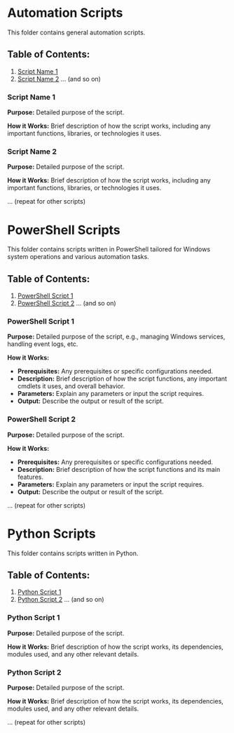 # Automation Scripts

This folder contains general automation scripts.

## Table of Contents:
1. [Script Name 1](#script-name-1)
2. [Script Name 2](#script-name-2)
... (and so on)

### Script Name 1
**Purpose:** Detailed purpose of the script.

**How it Works:** Brief description of how the script works, including any important functions, libraries, or technologies it uses.

### Script Name 2
**Purpose:** Detailed purpose of the script.

**How it Works:** Brief description of how the script works, including any important functions, libraries, or technologies it uses.

... (repeat for other scripts)

# PowerShell Scripts

This folder contains scripts written in PowerShell tailored for Windows system operations and various automation tasks.

## Table of Contents:
1. [PowerShell Script 1](#powershell-script-1)
2. [PowerShell Script 2](#powershell-script-2)
... (and so on)

### PowerShell Script 1
**Purpose:** Detailed purpose of the script, e.g., managing Windows services, handling event logs, etc.

**How it Works:** 
- **Prerequisites:** Any prerequisites or specific configurations needed.
- **Description:** Brief description of how the script functions, any important cmdlets it uses, and overall behavior.
- **Parameters:** Explain any parameters or input the script requires.
- **Output:** Describe the output or result of the script.

### PowerShell Script 2
**Purpose:** Detailed purpose of the script.

**How it Works:** 
- **Prerequisites:** Any prerequisites or specific configurations needed.
- **Description:** Brief description of how the script functions and its main features.
- **Parameters:** Explain any parameters or input the script requires.
- **Output:** Describe the output or result of the script.

... (repeat for other scripts)


# Python Scripts

This folder contains scripts written in Python.

## Table of Contents:
1. [Python Script 1](#python-script-1)
2. [Python Script 2](#python-script-2)
... (and so on)

### Python Script 1
**Purpose:** Detailed purpose of the script.

**How it Works:** Brief description of how the script works, its dependencies, modules used, and any other relevant details.

### Python Script 2
**Purpose:** Detailed purpose of the script.

**How it Works:** Brief description of how the script works, its dependencies, modules used, and any other relevant details.

... (repeat for other scripts)
